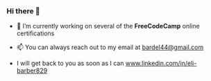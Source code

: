 ### Hi there 👋


- 🔭 I’m currently working on several of the **FreeCodeCamp** online certifications


-  📫 You can always reach out to my email at bardel44@gmail.com
-  I will get back to you as soon as I can
www.linkedin.com/in/eli-barber829

<!--
**ninjaboy667/ninjaboy667** is a ✨ _special_ ✨ repository because its `README.md` (this file) appears on your GitHub profile.

Here are some ideas to get you started:

- 🔭 I’m currently working on
- 🌱 I’m currently learning ...
- 👯 I’m looking to collaborate on ...
- 🤔 I’m looking for help with ...
- 💬 Ask me about ...
- 📫 How to reach me: ...
- 😄 Pronouns: ...
- ⚡ Fun fact: ...
-->
